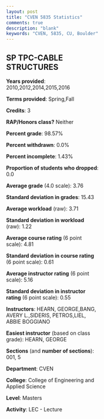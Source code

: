 ```yaml
---
layout: post
title: "CVEN 5835 Statistics"
comments: true
description: "blank"
keywords: "CVEN, 5835, CU, Boulder"
--- 
```

<head>
<script src="https://ajax.googleapis.com/ajax/libs/jquery/2.1.3/jquery.min.js"></script>
<script src="https://dl.dropboxusercontent.com/s/pc42nxpaw1ea4o9/highcharts.js?dl=0"></script>
<!-- <script src="../assets/js/highcharts.js"></script> -->
<style type="text/css">@font-face {
	font-family: "Bebas Neue";
	src: url(https://www.filehosting.org/file/details/544349/BebasNeue%20Regular.otf) format("opentype");
	}
	h1.Bebas { 
		font-family: "Bebas Neue", Verdana, Tahoma;
	}
</style>
</head>
<body>
	<div id="container" style="float: right; width: 45%; height: 88%; margin-left: 2.5%; margin-right: 2.5%;"></div>
	<script language="JavaScript">
		$(document).ready(function() {
		var chart = {type: 'column'};
		var title = {text: 'Grade Distribution'};
		var xAxis = {categories: ['A','B','C','D','F'],crosshair: true};
		var yAxis = {min: 0,title: {text: 'Percentage'}};
		var tooltip = {headerFormat: '<center><b><span style="font-size:20px">{point.key}</span></b></center>',
		               pointFormat: '<td style="padding:0"><b>{point.y:.1f}%</b></td>',
		               footerFormat: '</table>',shared: true,useHTML: true};
		var plotOptions = {column: {pointPadding: 0.0,borderWidth: 0}};  
		var credits = {enabled: false};var series= [{name: 'Percent',data: [78.79,21.21,0.0,0.0,0.0,]}];
		var json = {};
		json.chart = chart;
		json.title = title;
		json.tooltip = tooltip;
		json.xAxis = xAxis;
		json.yAxis = yAxis;  
		json.series = series;
		json.plotOptions = plotOptions;  
		json.credits = credits;
		$('#container').highcharts(json);
	});
	</script>
</body>
			   
## SP TPC-CABLE STRUCTURES

**Years provided**: 2010,2012,2014,2015,2016

**Terms provided**: Spring,Fall

**Credits**: 3

**RAP/Honors class?** Neither

**Percent grade**: 98.57%

**Percent withdrawn**: 0.0%

**Percent incomplete**: 1.43%

**Proportion of students who dropped**: 0.0

**Average grade** (4.0 scale): 3.76

**Standard deviation in grades**: 15.43

**Average workload** (raw): 3.71

**Standard deviation in workload** (raw): 1.22

**Average course rating** (6 point scale): 4.81

**Standard deviation in course rating** (6 point scale): 0.61

**Average instructor rating** (6 point scale): 5.16

**Standard deviation in instructor rating** (6 point scale): 0.55

**Instructors**: HEARN, GEORGE,BANG, AVERY L.,SIDERIS, PETROS,LIEL, ABBIE BOGGIANO

**Easiest instructor** (based on class grade): HEARN, GEORGE

**Sections** (and **number of sections**): 001, 5

**Department**: CVEN

**College**: College of Engineering and Applied Science

**Level**: Masters

**Activity**: LEC - Lecture